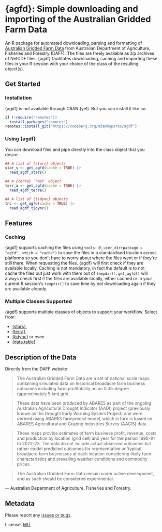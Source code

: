 # {agfd}: Simple downloading and importing of the Australian Gridded Farm Data

An R package for automated downloading, parsing and formatting of [Australian Gridded Farm Data](https://www.agriculture.gov.au/abares/research-topics/surveys/farm-survey-data/australian-gridded-farm-data) from Australian Department of Agriculture, Fisheries and Forestry (DAFF).
The files are freely available as zip archives of NetCDF files.
{agdf} facilitates downloading, caching and importing these files in your R session with your choice of the class of the resulting object(s).

## Get Started

### Installation

{agdf} is not available through CRAN (yet).
But you can install it like so:

```r
if (!require("remotes"))
  install.packages("remotes")
remotes::install_git("https://codeberg.org/adamhsparks/agdf")
```

### Using {agdf}

You can download files and pipe directly into the class object that you desire.

```r
## A list of {stars} objects
star_s <- get_agfd(cache = TRUE) |>
  read_agdf_stars()

## A {terra} `rast` object
terr_a <- get_agfd(cache = TRUE) |>
  read_agdf_terra()

## A list of {tidync} objects
tnc <- get_agfd(cache = TRUE) |>
  read_agdf_tidync()
```

## Features

### Caching

{agdf} supports caching the files using `tools::R_user_dir(package = "agfd", which = "cache")` to save the files in a standardised location across platforms so you don't have to worry about where the files went or if they're still there.
When requesting the files, {agdf} will first check if they are available locally.
Caching is not mandatory, in fact the default is to not cache the files but just work with them out of `tempdir()`.
`get_agfd()` will always check first if the files are available locally, either cached or in your current R session's `tempdir()` to save time by not downloading again if they are available already.

### Multiple Classes Supported

{agdf} supports multiple classes of objects to support your workflow.
Select from:

- [{stars}](https://CRAN.R-project.org/package=stars),
- [{terra}](https://CRAN.R-project.org/package=terra),
- [{tidync}](https://CRAN.R-project.org/package=tidync) or even
- [{data.table}](https://CRAN.R-project.org/package=data.table)

## Description of the Data

Directly from the DAFF website:

>The Australian Gridded Farm Data are a set of national scale maps containing simulated data on historical broadacre farm business outcomes including farm profitability on an 0.05-degree (approximately 5 km) grid.

>These data have been produced by ABARES as part of the ongoing Australian Agricultural Drought Indicator (AADI) project (previously known as the Drought Early Warning System Project) and were derived using ABARES farmpredict model, which in turn is based on ABARES Agricultural and Grazing Industries Survey (AAGIS) data.

>These maps provide estimates of farm business profit, revenue, costs and production by location (grid cell) and year for the period 1990-91 to 2022-23. The data do not include actual observed outcomes but rather model predicted outcomes for representative or ‘typical’ broadacre farm businesses at each location considering likely farm characteristics and prevailing weather conditions and commodity prices.

>The Australian Gridded Farm Data remain under active development, and as such should be considered experimental.

-- Australian Department of Agriculture, Fisheries and Forestry.

## Metadata

Please report any [issues or bugs](https://codeberg.org/adamhsparks/agfd/issues).

License: [MIT](LICENSE.md)
